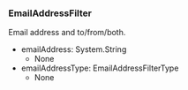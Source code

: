 ### EmailAddressFilter
Email address and to/from/both.

- emailAddress: System.String
  - None
- emailAddressType: EmailAddressFilterType
  - None
